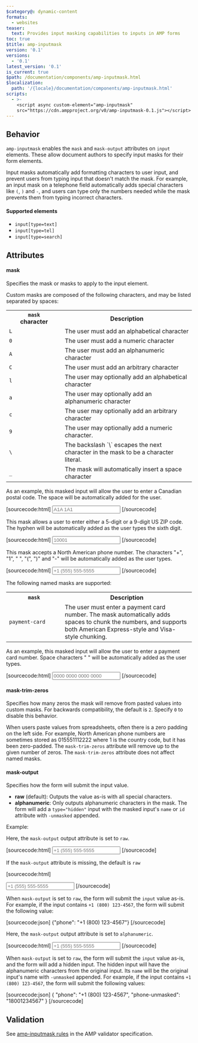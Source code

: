 ```yaml
---
$category@: dynamic-content
formats:
  - websites
teaser:
  text: Provides input masking capabilities to inputs in AMP forms
toc: true
$title: amp-inputmask
version: '0.1'
versions:
  - '0.1'
latest_version: '0.1'
is_current: true
$path: /documentation/components/amp-inputmask.html
$localization:
  path: '/{locale}/documentation/components/amp-inputmask.html'
scripts:
  - >-
    <script async custom-element="amp-inputmask"
    src="https://cdn.ampproject.org/v0/amp-inputmask-0.1.js"></script>
---
```



<!--
Copyright 2018 The AMP HTML Authors. All Rights Reserved.

Licensed under the Apache License, Version 2.0 (the "License");
you may not use this file except in compliance with the License.
You may obtain a copy of the License at

      http://www.apache.org/licenses/LICENSE-2.0

Unless required by applicable law or agreed to in writing, software
distributed under the License is distributed on an "AS-IS" BASIS,
WITHOUT WARRANTIES OR CONDITIONS OF ANY KIND, either express or implied.
See the License for the specific language governing permissions and
limitations under the License.
-->



## Behavior

`amp-inputmask` enables the `mask` and `mask-output` attributes on `input` elements. These allow document authors to specify input masks for their form elements.

Input masks automatically add formatting characters to user input, and prevent
users from typing input that doesn't match the mask. For example, an input mask
on a telephone field automatically adds special characters like
`(`, `)` and `-`, and users can type only the numbers needed while the mask prevents
them from typing incorrect characters.

#### Supported elements

- `input[type=text]`
- `input[type=tel]`
- `input[type=search]`

## Attributes

#### mask

Specifies the mask or masks to apply to the input element.

Custom masks are composed of the following characters,
and may be listed separated by spaces:

<table>
<tr>
<th width="30%"><code>mask</code><br>character</th>
<th>Description</th>
</tr>
<tr>
<td><code>L</code></td>
<td>The user must add an alphabetical character</td>
</tr>
<tr>
<td><code>0</code></td>
<td>The user must add a numeric character</td>
</tr>
<tr>
<td><code>A</code></td>
<td>The user must add an alphanumeric character</td>
</tr>
<tr>
<td><code>C</code></td>
<td>The user must add an arbitrary character</td>
</tr>
<tr>
<td><code>l</code></td>
<td>The user may optionally add an alphabetical character</td>
</tr>
<tr>
<td><code>a</code></td>
<td>The user may optionally add an alphanumeric character</td>
</tr>
<tr>
<td><code>c</code></td>
<td>The user may optionally add an arbitrary character</td>
</tr>
<tr>
<td><code>9</code></td>
<td>The user may optionally add a numeric character.</td>
</tr>
<tr>
<td><code>\</code></td>
<td>The backslash `\` escapes the next character in the mask to be a character literal.</td>
</tr>
<tr>
<td><code>_</code></td>
<td>The mask will automatically insert a space character</td>
</tr>
</tbody>
</table>

As an example, this masked input will allow the user to enter a
Canadian postal code. The space will be automatically added for the user.

[sourcecode:html]
<input mask="L0L_0L0" placeholder="A1A 1A1" type="text" />
[/sourcecode]

This mask allows a user to enter either a 5-digit or a 9-digit US ZIP code.
The hyphen will be automatically added as the user types the sixth digit.

[sourcecode:html]
<input mask="00000 00000-0000" placeholder="10001" type="tel" />
[/sourcecode]

This mask accepts a North American phone number.
The characters "+", "1", " ", "(", ")" and "-" will be automatically added as the user types.

[sourcecode:html]
<input type="tel" mask="+1_(000)_000-0000" placeholder="+1 (555) 555-5555" />
[/sourcecode]

The following named masks are supported:

<table>
<tr>
<th width="30%"><code>mask</code><br></th>
<th>Description</th>
</tr>
<tr>
<td><code>payment-card</code></td>
<td>The user must enter a payment card number.
The mask automatically adds spaces to chunk the numbers, and supports both
American Express-style and Visa-style chunking.</td>
</tr>
</tbody>
</table>

As an example, this masked input will allow the user to enter a payment card number.
Space characters " " will be automatically added as the user types.

[sourcecode:html]
<input type="tel" mask="payment-card" placeholder="0000 0000 0000 0000" />
[/sourcecode]

#### mask-trim-zeros

Specifies how many zeros the mask will remove from pasted values into
custom masks. For backwards compatibility, the default is `2`.
Specify `0` to disable this behavior.

When users paste values from spreadsheets, often there is a zero padding
on the left side. For example, North American phone numbers are sometimes
stored as 015551112222 where 1 is the country code, but it has been zero-padded.
The `mask-trim-zeros` attribute will remove up to the given number of zeros.
The `mask-trim-zeros` attribute does not affect named masks.

#### mask-output

Specifies how the form will submit the input value.

- **raw** (default): Outputs the value as-is with all special characters.
- **alphanumeric**: Only outputs alphanumeric characters in the mask. The form will add a `type="hidden"` input with the masked input's `name` or `id` attribute with `-unmasked` appended.

Example:

Here, the `mask-output` output attribute is set to `raw`.

[sourcecode:html]
<input
  mask="+\1_(000)_000-0000"
  mask-output="raw"
  name="phone"
  type="tel"
  placeholder="+1 (555) 555-5555"
/>
[/sourcecode]

If the `mask-output` attribute is missing, the default is `raw`

[sourcecode:html]
<!-- missing `mask-output`, which is equivalent to `mask-output="raw"` -->
<input
  mask="+\1_(000)_000-0000"
  name="phone"
  type="tel"
  placeholder="+1 (555) 555-5555"
/>
[/sourcecode]

When `mask-output` is set to `raw`, the form will submit the `input` value as-is. For example, if the input contains `+1 (800) 123-4567`, the form will submit the following value:

[sourcecode:json]
{"phone": "+1 (800) 123-4567"}
[/sourcecode]

Here, the `mask-output` output attribute is set to `alphanumeric`.

[sourcecode:html]
<input
  mask="+\1_(000)_000-0000"
  mask-output="alphanumeric"
  name="phone"
  type="tel"
  placeholder="+1 (555) 555-5555"
/>
[/sourcecode]

When `mask-output` is set to `raw`, the form will submit the `input` value as-is, and the form will add a hidden input. The hidden input will have the alphanumeric characters from the original input. Its `name` will be the original input's name with `-unmasked` appended. For example, if the input contains `+1 (800) 123-4567`, the form will submit the following values:

[sourcecode:json]
{
  "phone": "+1 (800) 123-4567",
  "phone-unmasked": "18001234567"
}
[/sourcecode]

## Validation

See [amp-inputmask rules](https://github.com/ampproject/amphtml/blob/master/extensions/amp-inputmask/validator-amp-inputmask.protoascii) in the AMP validator specification.
